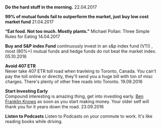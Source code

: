 **Do the hard stuff in the morning.**
22.04.2017

**99% of mutual funds fail to outperform the market, just buy low cost market fund**
21.04.2017

**“Eat food. Not too much. Mostly plants.”**
Michael Pollan: Three Simple Rules for Eating
14.04.2017

**Buy and S&P index Fund**
continuously invest in an s&p index fund (VTI) , most (80%+) mutual funds and hedge funds do not beat the market index. 05.10.2016

**Avoid 407 ETR**  
Never take 407 ETR toll road when travleing to Toronto, Canada. You can't pay the toll online or directly, they'll send you a huge bill with ton of misc charges. There's plenty of other free roads into Toronto. 19.09.2016

**Start Investing Early**  
Compound interesting is amazing thing, get into investing early. [Ben Franklin Knows](http://www.mymoneyblog.com/ben-franklin-compound-interest.html) as soon as you start making money. Your older self will thank you for it years down the road. 23.09.2016

**Listen to Podcasts**
Listen to Podcasts on your commute to work. It's like reading books while driving.
